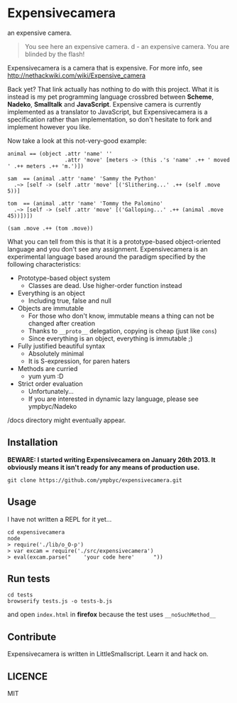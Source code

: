 Expensivecamera
===============

an expensive camera.

> You see here an expensive camera.
> d - an expensive camera.
> You are blinded by the flash!

Expensivecamera is a camera that is expensive. For more info, see http://nethackwiki.com/wiki/Expensive_camera



Back yet? That link actually has nothing to do with this project. What it is instead is my pet programming language crossbred between **Scheme**, **Nadeko**, **Smalltalk** and **JavaScript**. Expensive camera is currently implemented as a translator to JavaScript, but Expensivecamera is a specification rather than implementation, so don't hesitate to fork and implement however you like.

Now take a look at this not-very-good example:

```
animal == (object .attr 'name' ''
                  .attr 'move' [meters -> (this .'s 'name' .++ ' moved ' .++ meters .++ 'm.')])

sam  == (animal .attr 'name' 'Sammy the Python'
  .~> [self -> (self .attr 'move' [('Slithering...' .++ (self .move 5))]

tom  == (animal .attr 'name' 'Tommy the Palomino'
  .~> [self -> (self .attr 'move' [('Galloping...' .++ (animal .move 45))])])

(sam .move .++ (tom .move))
```

What you can tell from this is that it is a prototype-based object-oriented language and you don't see any assignment.
Expensivecamera is an experimental language based around the paradigm specified  by the following characteristics:

+ Prototype-based object system
  + Classes are dead. Use higher-order function instead
+ Everything is an object
  + Including true, false and null
+ Objects are immutable
  + For those who don't know, immutable means a thing can not be changed after creation
  + Thanks to `__proto__` delegation, copying is cheap (just like `cons`)
  + Since everything is an object, everything is immutable ;)
+ Fully justified beautiful syntax
  + Absolutely minimal
  + It is S-expression, for paren haters
+ Methods are curried
  + yum yum :D
+ Strict order evaluation
  + Unfortunately...
  + If you are interested in dynamic lazy language, please see ympbyc/Nadeko

/docs directory might eventually appear.

Installation
------------

**BEWARE: I started writing Expensivecamera on January 26th 2013. It obviously means it isn't ready for any means of production use.**

```
git clone https://github.com/ympbyc/expensivecamera.git
```

Usage
-----

I have not written a REPL for it yet...

```
cd expensivecamera
node
> require('./lib/o_O-p')
> var excam = require('./src/expensivecamera')
> eval(excam.parse("    'your code here'      "))
```

Run tests
---------

```
cd tests
browserify tests.js -o tests-b.js
```

and open `index.html` in **firefox** because the test uses `__noSuchMethod__`


Contribute
----------

Expensivecamera is written in LittleSmallscript. Learn it and hack on.

LICENCE
-------

MIT
